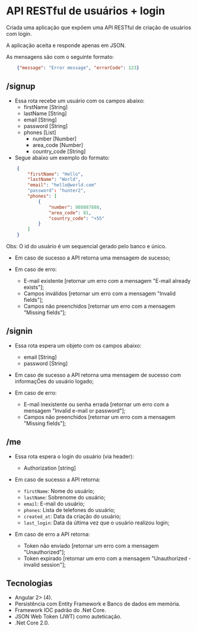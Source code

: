 # API RESTful de usuários + login

Criada uma aplicação que expõem uma API RESTful de criação de usuários com login.

A aplicação aceita e responde apenas em JSON.

As mensagens são com o seguinte formato:

```json
    {"message": "Error message", "errorCode": 123}
```

## /signup

* Essa rota recebe um usuário com os campos abaixo:
    - firstName [String]
    - lastName [String]
    - email [String]
    - password [String]
    - phones [List]
        - number [Number]
        - area_code [Number]
        - country_code [String]
* Segue abaixo um exemplo do formato:

```json
    {
        "firstName": "Hello",
        "lastName": "World",
        "email": "hello@world.com"
        "password": "hunter2",
        "phones": [
            {
                "number": 988887888,
                "area_code": 81,
                "country_code": "+55"
            }
        ]
    }
```
Obs: O id do usuário é um sequencial gerado pelo banco e único.

* Em caso de sucesso a API retorna uma mensagem de sucesso;

* Em caso de erro:
    - E-mail existente [retornar um erro com a mensagem "E-mail already exists"];
    - Campos inválidos [retornar um erro com a mensagem "Invalid fields"];
    - Campos não preenchidos [retornar um erro com a mensagem "Missing fields"];
    
## /signin
* Essa rota espera um objeto com os campos abaixo:
    - email [String]
    - password [String]

* Em caso de sucesso a API retorna uma mensagem de sucesso com informaçÕes do usuário logado;
* Em caso de erro:
    - E-mail inexistente ou senha errada [retornar um erro com a mensagem "Invalid e-mail or password"];
    - Campos não preenchidos [retornar um erro com a mensagem "Missing fields"];

## /me 
* Essa rota espera o login do usuário (via header):
    - Authorization [string]
 
* Em caso de sucesso a API retorna:
    - `firstName`: Nome do usuário;
    - `lastName`: Sobrenome do usuário;
    - `email`: E-mail do usuário;
    - `phones`: Lista de telefones do usuário;
    - `created_at`: Data da criação do usuário;
    - `last_login`: Data da última vez que o usuário realizou login;
* Em caso de erro a API retorna:
    - Token não enviado [retornar um erro com a mensagem "Unauthorized"];
    - Token expirado [retornar um erro com a mensagem "Unauthorized - invalid session"];

## Tecnologias
* Angular 2> (4).
* Persistência com Entity Framework e Banco de dados em memória.
* Framework IOC padrão do .Net Core.
* JSON Web Token (JWT) como auteticação.
* .Net Core 2.0.
